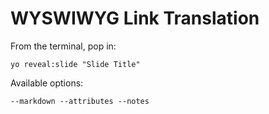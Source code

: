 
# WYSWIWYG Link Translation

From the terminal, pop in:

  ```yo reveal:slide "Slide Title"```

Available options:

 ```--markdown --attributes --notes```

